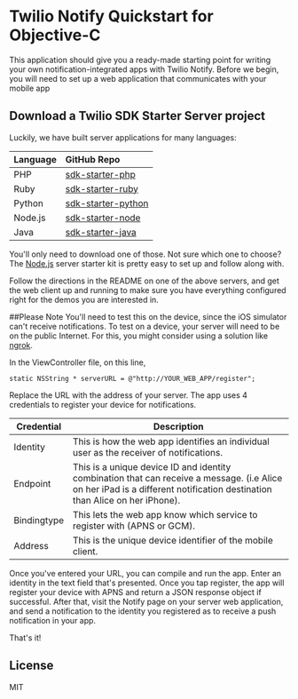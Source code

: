 # Twilio Notify Quickstart for Objective-C

This application should give you a ready-made starting point for writing your
own notification-integrated apps with Twilio Notify. Before we begin, you will need to set up a web application that communicates with your mobile app

## Download a Twilio SDK Starter Server project

Luckily, we have built server applications for many languages:

| Language  | GitHub Repo |
| :-------------  |:------------- |
PHP | [sdk-starter-php](https://github.com/TwilioDevEd/sdk-starter-php/)
Ruby | [sdk-starter-ruby](https://github.com/TwilioDevEd/sdk-starter-ruby/)
Python | [sdk-starter-python](https://github.com/TwilioDevEd/sdk-starter-python/)
Node.js | [sdk-starter-node](https://github.com/TwilioDevEd/sdk-starter-node/)
Java | [sdk-starter-java](https://github.com/TwilioDevEd/sdk-starter-java/)

You'll only need to download one of those. Not sure which one to choose? The [Node.js](https://github.com/TwilioDevEd/sdk-starter-node/) server starter kit is pretty easy to set up and follow along with.

Follow the directions in the README on one of the above servers, and get the web client up and running to make sure you have everything configured right for the demos you are interested in.  

##Please Note
You'll need to test this on the device, since the iOS simulator can't receive notifications. To test on a device, your server will need to be on the public Internet. For this, you might consider using a solution like [ngrok](https://ngrok.com/).

In the ViewController file, on this line,

    static NSString * serverURL = @"http://YOUR_WEB_APP/register";

Replace the URL with the address of your server. The app uses 4 credentials to register your device for notifications.

Credential | Description
---------- | -----------
Identity | This is how the web app identifies an individual user as the receiver of notifications.
Endpoint | This is a unique device ID and identity combination that can receive a message. (i.e Alice on her iPad is a different notification destination than Alice on her iPhone).
Bindingtype | This lets the web app know which service to register with (APNS or GCM).
Address | This is the unique device identifier of the mobile client.

Once you've entered your URL, you can compile and run the app. Enter an identity in the text field that's presented. Once you tap register, the app will register your device with APNS and return a JSON response object if successful. After that, visit the Notify page on your server web application, and send a notification to the identity you registered as to receive a push notification in your app.

That's it!

## License

MIT
